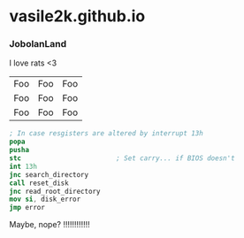 # vasile2k.github.io
### JobolanLand
I love rats <3

<table>
    <tr>
        <td>Foo</td>
        <td>Foo</td>
        <td>Foo</td>
    </tr>
    <tr>
        <td>Foo</td>
        <td>Foo</td>
        <td>Foo</td>
    </tr>
    <tr>
        <td>Foo</td>
        <td>Foo</td>
        <td>Foo</td>
    </tr>
</table>

```nasm
; In case resgisters are altered by interrupt 13h
popa
pusha
stc                        ; Set carry... if BIOS doesn't
int 13h
jnc search_directory
call reset_disk
jnc read_root_directory
mov si, disk_error
jmp error
```

Maybe, nope?
!!!!!!!!!!!!
